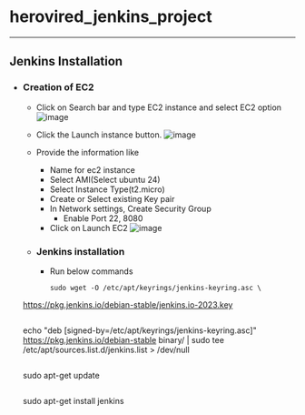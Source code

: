 # herovired_jenkins_project
---------------------------------------
## Jenkins Installation
- ### Creation of EC2
  - Click on Search bar and type EC2 instance and select EC2 option
    ![image](https://github.com/user-attachments/assets/66eff39f-a019-47f4-a4f8-70b1551544dd)

  - Click the Launch instance button.
  ![image](https://github.com/user-attachments/assets/d8957fff-481e-401f-81fc-9ae595b07075)

  - Provide the information like
    - Name for ec2 instance
    - Select AMI(Select ubuntu 24)
    - Select Instance Type(t2.micro)
    - Create or Select existing Key pair
    - In Network settings, Create Security Group
      - Enable Port 22, 8080
    - Click on Launch EC2
  ![image](https://github.com/user-attachments/assets/aa1c0d73-1894-44c2-9e4a-b0b79e535578)


  - ### Jenkins installation
    - Run below commands
      ```
      sudo wget -O /etc/apt/keyrings/jenkins-keyring.asc \
  https://pkg.jenkins.io/debian-stable/jenkins.io-2023.key
  ```

   ```
  echo "deb [signed-by=/etc/apt/keyrings/jenkins-keyring.asc]" \
  https://pkg.jenkins.io/debian-stable binary/ | sudo tee \
  /etc/apt/sources.list.d/jenkins.list > /dev/null
  ```
  ```
  sudo apt-get update
  ```
  ```
  sudo apt-get install jenkins
  ```
  
  


     
